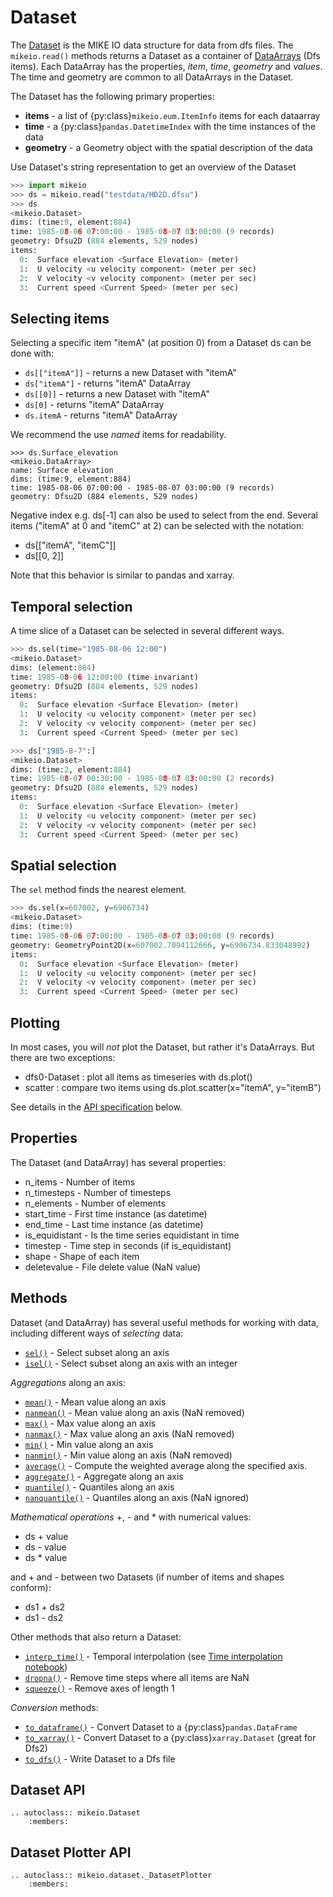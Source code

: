 # Dataset

The [Dataset](Dataset) is the MIKE IO data structure 
for data from dfs files. 
The `mikeio.read()` methods returns a Dataset as a container of [DataArrays](dataarray) (Dfs items). Each DataArray has the properties, *item*, *time*, *geometry* and *values*. The time and geometry are common to all DataArrays in the Dataset. 

The Dataset has the following primary properties: 

* **items** - a list of {py:class}`mikeio.eum.ItemInfo` items for each dataarray
* **time** - a {py:class}`pandas.DatetimeIndex` with the time instances of the data
* **geometry** - a Geometry object with the spatial description of the data


Use Dataset's string representation to get an overview of the Dataset


```python
>>> import mikeio
>>> ds = mikeio.read("testdata/HD2D.dfsu")
>>> ds
<mikeio.Dataset>
dims: (time:9, element:884)
time: 1985-08-06 07:00:00 - 1985-08-07 03:00:00 (9 records)
geometry: Dfsu2D (884 elements, 529 nodes)
items:
  0:  Surface elevation <Surface Elevation> (meter)
  1:  U velocity <u velocity component> (meter per sec)
  2:  V velocity <v velocity component> (meter per sec)
  3:  Current speed <Current Speed> (meter per sec)
```

## Selecting items

Selecting a specific item "itemA" (at position 0) from a Dataset ds can be done with:

* `ds[["itemA"]]` - returns a new Dataset with "itemA"
* `ds["itemA"]` - returns "itemA" DataArray
* `ds[[0]]` - returns a new Dataset with "itemA" 
* `ds[0]` - returns "itemA" DataArray
* `ds.itemA` - returns "itemA" DataArray

We recommend the use *named* items for readability. 

```
>>> ds.Surface_elevation
<mikeio.DataArray>
name: Surface elevation
dims: (time:9, element:884)
time: 1985-08-06 07:00:00 - 1985-08-07 03:00:00 (9 records)
geometry: Dfsu2D (884 elements, 529 nodes)
```

Negative index e.g. ds[-1] can also be used to select from the end. 
Several items ("itemA" at 0 and "itemC" at 2) can be selected with the notation:

* ds[["itemA", "itemC"]]
* ds[[0, 2]]

Note that this behavior is similar to pandas and xarray.


## Temporal selection

A time slice of a Dataset can be selected in several different ways. 

```python
>>> ds.sel(time="1985-08-06 12:00")
<mikeio.Dataset>
dims: (element:884)
time: 1985-08-06 12:00:00 (time-invariant)
geometry: Dfsu2D (884 elements, 529 nodes)
items:
  0:  Surface elevation <Surface Elevation> (meter)
  1:  U velocity <u velocity component> (meter per sec)
  2:  V velocity <v velocity component> (meter per sec)
  3:  Current speed <Current Speed> (meter per sec)

>>> ds["1985-8-7":]
<mikeio.Dataset>
dims: (time:2, element:884)
time: 1985-08-07 00:30:00 - 1985-08-07 03:00:00 (2 records)
geometry: Dfsu2D (884 elements, 529 nodes)
items:
  0:  Surface elevation <Surface Elevation> (meter)
  1:  U velocity <u velocity component> (meter per sec)
  2:  V velocity <v velocity component> (meter per sec)
  3:  Current speed <Current Speed> (meter per sec)

```

## Spatial selection

The `sel` method finds the nearest element.

```python
>>> ds.sel(x=607002, y=6906734)
<mikeio.Dataset>
dims: (time:9)
time: 1985-08-06 07:00:00 - 1985-08-07 03:00:00 (9 records)
geometry: GeometryPoint2D(x=607002.7094112666, y=6906734.833048992)
items:
  0:  Surface elevation <Surface Elevation> (meter)
  1:  U velocity <u velocity component> (meter per sec)
  2:  V velocity <v velocity component> (meter per sec)
  3:  Current speed <Current Speed> (meter per sec)
```


## Plotting

In most cases, you will *not* plot the Dataset, but rather it's DataArrays. But there are two exceptions: 

* dfs0-Dataset : plot all items as timeseries with ds.plot()
* scatter : compare two items using ds.plot.scatter(x="itemA", y="itemB")

See details in the [API specification](_DatasetPlotter) below.


## Properties
The Dataset (and DataArray) has several properties:

* n_items - Number of items
* n_timesteps - Number of timesteps
* n_elements - Number of elements
* start_time - First time instance (as datetime)
* end_time - Last time instance (as datetime)
* is_equidistant - Is the time series equidistant in time
* timestep - Time step in seconds (if is_equidistant)
* shape - Shape of each item
* deletevalue - File delete value (NaN value)



## Methods

Dataset (and DataArray) has several useful methods for working with data, 
including different ways of *selecting* data:

* [`sel()`](Dataset.sel) - Select subset along an axis
* [`isel()`](Dataset.isel) - Select subset along an axis with an integer

*Aggregations* along an axis:

* [`mean()`](Dataset.mean) - Mean value along an axis
* [`nanmean()`](Dataset.nanmean) - Mean value along an axis (NaN removed)
* [`max()`](Dataset.max) - Max value along an axis
* [`nanmax()`](Dataset.nanmax) - Max value along an axis (NaN removed)
* [`min()`](Dataset.min) - Min value along an axis
* [`nanmin()`](Dataset.nanmin) - Min value along an axis (NaN removed)
* [`average()`](Dataset.average) - Compute the weighted average along the specified axis.
* [`aggregate()`](Dataset.aggregate) - Aggregate along an axis
* [`quantile()`](Dataset.quantile) - Quantiles along an axis
* [`nanquantile()`](Dataset.nanquantile) - Quantiles along an axis (NaN ignored)

*Mathematical operations* +, - and * with numerical values:

* ds + value
* ds - value
* ds * value

and + and - between two Datasets (if number of items and shapes conform):

* ds1 + ds2
* ds1 - ds2

Other methods that also return a Dataset:

* [`interp_time()`](Dataset.interp_time) - Temporal interpolation (see [Time interpolation notebook](https://nbviewer.jupyter.org/github/DHI/mikeio/blob/main/notebooks/Time%20interpolation.ipynb))
* [`dropna()`](Dataset.dropna) - Remove time steps where all items are NaN
* [`squeeze()`](Dataset.squeeze) - Remove axes of length 1

*Conversion* methods:

* [`to_dataframe()`](Dataset.to_dataframe) - Convert Dataset to a {py:class}`pandas.DataFrame`
* [`to_xarray()`](Dataset.to_xarray) - Convert Dataset to a {py:class}`xarray.Dataset` (great for Dfs2)
* [`to_dfs()`](Dataset.to_dfs) - Write Dataset to a Dfs file



## Dataset API

```{eval-rst}
.. autoclass:: mikeio.Dataset
	:members:
```


## Dataset Plotter API

```{eval-rst}
.. autoclass:: mikeio.dataset._DatasetPlotter
	:members:
```


